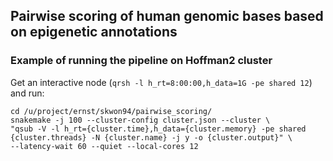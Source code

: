 ## Pairwise scoring of human genomic bases based on epigenetic annotations

### Example of running the pipeline on Hoffman2 cluster
Get an interactive node (```qrsh -l h_rt=8:00:00,h_data=1G -pe shared 12```) and run: 
  ```
  cd /u/project/ernst/skwon94/pairwise_scoring/
  snakemake -j 100 --cluster-config cluster.json --cluster \
  "qsub -V -l h_rt={cluster.time},h_data={cluster.memory} -pe shared {cluster.threads} -N {cluster.name} -j y -o {cluster.output}" \
  --latency-wait 60 --quiet --local-cores 12
  ```
